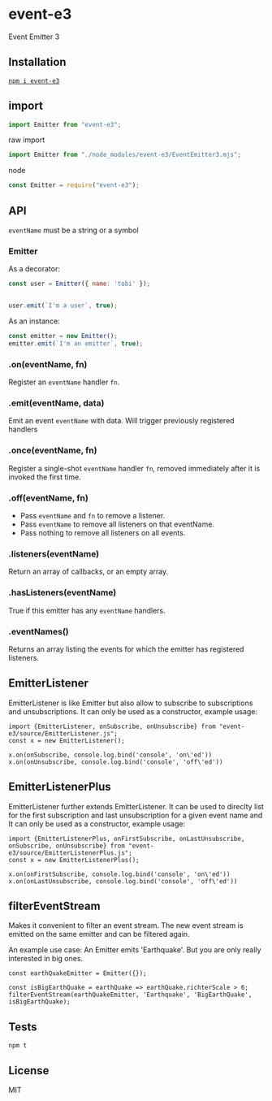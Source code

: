 # event-e3

Event Emitter 3

## Installation

[`npm i event-e3`](https://www.npmjs.com/package/event-e3)

## import

```js
import Emitter from "event-e3";
```

raw import

```js
import Emitter from "./node_modules/event-e3/EventEmitter3.mjs";
```

node

```js
const Emitter = require("event-e3");
```

## API

`eventName` must be a string or a symbol

### Emitter

As a decorator:

```js
const user = Emitter({ name: 'tobi' });


user.emit(`I'm a user`, true);
```

  As an instance:

```js
const emitter = new Emitter();
emitter.emit(`I'm an emitter`, true);
```


### .on(eventName, fn)

  Register an `eventName` handler `fn`.

### .emit(eventName, data)

 Emit an event `eventName` with data. Will trigger previously registered handlers

### .once(eventName, fn)

  Register a single-shot `eventName` handler `fn`,
  removed immediately after it is invoked the
  first time.

### .off(eventName, fn)

  * Pass `eventName` and `fn` to remove a listener.
  * Pass `eventName` to remove all listeners on that eventName.
  * Pass nothing to remove all listeners on all events.

### .listeners(eventName)

  Return an array of callbacks, or an empty array.

### .hasListeners(eventName)

  True if this emitter has any `eventName` handlers.

### .eventNames()

  Returns an array listing the events for which the emitter has registered listeners.


## EmitterListener

EmitterListener is like Emitter but also allow to subscribe to subscriptions and unsubscriptions. It can only be used as a constructor, example usage:

```
import {EmitterListener, onSubscribe, onUnsubscribe} from "event-e3/source/EmitterListener.js";
const x = new EmitterListener(); 

x.on(onSubscribe, console.log.bind('console', 'on\'ed'))
x.on(onUnsubscribe, console.log.bind('console', 'off\'ed')) 
```


## EmitterListenerPlus

EmitterListener further extends EmitterListener. It can be used to direclty list for the first subscription and last unsubscription for a given event name and  It can only be used as a constructor, example usage:

```
import {EmitterListenerPlus, onFirstSubscribe, onLastUnsubscribe, onSubscribe, onUnsubscribe} from "event-e3/source/EmitterListenerPlus.js";
const x = new EmitterListenerPlus(); 

x.on(onFirstSubscribe, console.log.bind('console', 'on\'ed'))
x.on(onLastUnsubscribe, console.log.bind('console', 'off\'ed')) 
```

## filterEventStream

Makes it convenient to filter an event stream. The new event stream is emitted on the same emitter and can be filtered again.

An example use case: An Emitter emits 'Earthquake'. But you are only really interested in big ones.

```
const earthQuakeEmitter = Emitter({});

const isBigEarthQuake = earthQuake => earthQuake.richterScale > 6;
filterEventStream(earthQuakeEmitter, 'Earthquake', 'BigEarthQuake', isBigEarthQuake);
```

## Tests

`npm t`

## License

MIT
